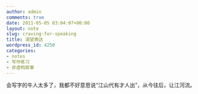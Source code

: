 ```yaml
---
author: admin
comments: true
date: 2011-05-05 03:04:07+00:00
layout: note
slug: craving-for-speaking
title: 渴望表达
wordpress_id: 4250
categories:
- notes
- 写作练习
- 非虚构叙事
---
```


会写字的牛人太多了，我都不好意思说“江山代有才人出”，从今往后，让江河流。
